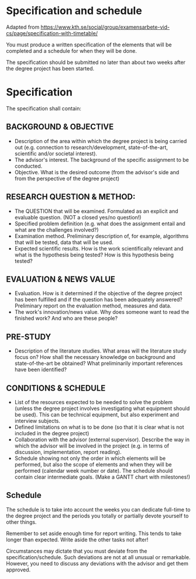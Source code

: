 # Specification and schedule
Adapted from https://www.kth.se/social/group/examensarbete-vid-cs/page/specification-with-timetable/

You must produce a written specification of the elements that will be completed and a schedule for when they will be done.

The specification should be submitted no later than about two weeks after the degree project has been started.

# Specification
The specification shall contain:

## BACKGROUND & OBJECTIVE
* Description of the area within which the degree project is being carried out (e.g. connection to research/development, state-of-the-art, scientific and/or societal interest).
* The advisor's interest. The background of the specific assignment to be conducted.
* Objective. What is the desired outcome (from the advisor's side and from the perspective of the degree project)

## RESEARCH QUESTION & METHOD:
* The QUESTION that will be examined. Formulated as an explicit and evaluable question. (NOT a closed yes/no question!)
* Specified problem definition (e.g. what does the assignment entail and what are the challenges involved?)
* Examination method. Preliminary description of, for example, algorithms that will be tested, data that will be used.
* Expected scientific results. How is the work scientifically relevant and what is the hypothesis being tested? How is this hypothesis being tested?

## EVALUATION & NEWS VALUE
* Evaluation. How is it determined if the objective of the degree project has been fulfilled and if the question has been adequately answered? Preliminary report on the evaluation method, measures and data.
* The work's innovation/news value. Why does someone want to read the finished work? And who are these people?

## PRE-STUDY
* Description of the literature studies. What areas will the literature study focus on? How shall the necessary knowledge on background and state-of-the-art be obtained? What preliminarily important references have been identified?

## CONDITIONS & SCHEDULE
* List of the resources expected to be needed to solve the problem (unless the degree project involves investigating what equipment should be used). This can be technical equipment, but also experiment and interview subjects.
* Defined limitations on what is to be done (so that it is clear what is not included in the degree project)
* Collaboration with the advisor (external supervisor). Describe the way in which the advisor will be involved in the project (e.g. in terms of discussion, implementation, report reading).
* Schedule showing not only the order in which elements will be performed, but also the scope of elements and when they will be performed (calendar week number or date). The schedule should contain clear intermediate goals. (Make a GANTT chart with milestones!)

## Schedule
The schedule is to take into account the weeks you can dedicate full-time to the degree project and the periods you totally or partially devote yourself to other things. 

Remember to set aside enough time for report writing. This tends to take longer than expected. Write aside the other tasks not after!

Circumstances may dictate that you must deviate from the specification/schedule. Such deviations are not at all unusual or remarkable. However, you need to discuss any deviations with the advisor and get them approved.
